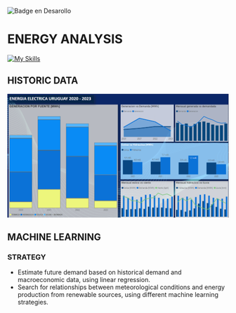 ![Badge en Desarollo](https://img.shields.io/badge/STATUS-DEVELOPING-yellow)

# ENERGY ANALYSIS
[![My Skills](https://skillicons.dev/icons?i=py,sklearn,tensorflow&perline=3)](https://skillicons.dev)

## HISTORIC DATA
![Datos hisotricos](https://raw.githubusercontent.com/Taber76/files/main/energy_production.png "Historic data")
## MACHINE LEARNING
### STRATEGY
- Estimate future demand based on historical demand and macroeconomic data, using linear regression.
- Search for relationships between meteorological conditions and energy production from renewable sources, using different machine learning strategies.
